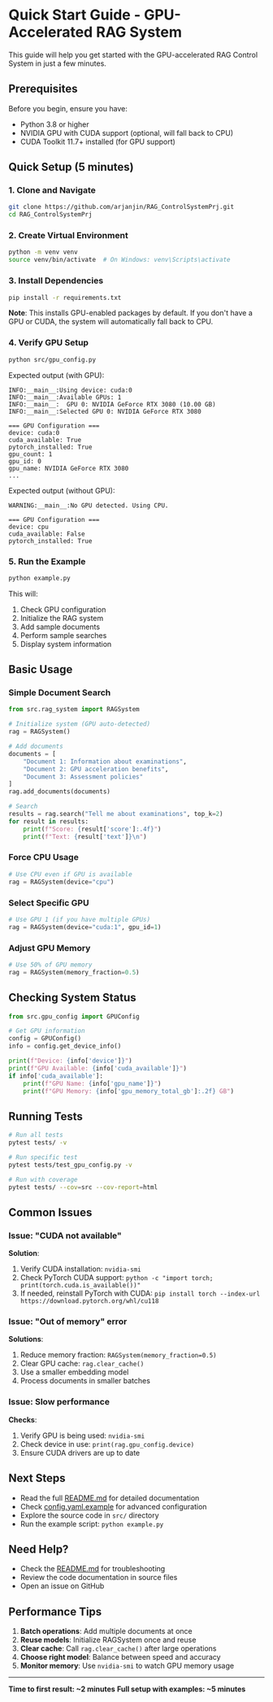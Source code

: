 # Quick Start Guide - GPU-Accelerated RAG System

This guide will help you get started with the GPU-accelerated RAG Control System in just a few minutes.

## Prerequisites

Before you begin, ensure you have:
- Python 3.8 or higher
- NVIDIA GPU with CUDA support (optional, will fall back to CPU)
- CUDA Toolkit 11.7+ installed (for GPU support)

## Quick Setup (5 minutes)

### 1. Clone and Navigate

```bash
git clone https://github.com/arjanjin/RAG_ControlSystemPrj.git
cd RAG_ControlSystemPrj
```

### 2. Create Virtual Environment

```bash
python -m venv venv
source venv/bin/activate  # On Windows: venv\Scripts\activate
```

### 3. Install Dependencies

```bash
pip install -r requirements.txt
```

**Note**: This installs GPU-enabled packages by default. If you don't have a GPU or CUDA, the system will automatically fall back to CPU.

### 4. Verify GPU Setup

```bash
python src/gpu_config.py
```

Expected output (with GPU):
```
INFO:__main__:Using device: cuda:0
INFO:__main__:Available GPUs: 1
INFO:__main__:  GPU 0: NVIDIA GeForce RTX 3080 (10.00 GB)
INFO:__main__:Selected GPU 0: NVIDIA GeForce RTX 3080

=== GPU Configuration ===
device: cuda:0
cuda_available: True
pytorch_installed: True
gpu_count: 1
gpu_id: 0
gpu_name: NVIDIA GeForce RTX 3080
...
```

Expected output (without GPU):
```
WARNING:__main__:No GPU detected. Using CPU.

=== GPU Configuration ===
device: cpu
cuda_available: False
pytorch_installed: True
```

### 5. Run the Example

```bash
python example.py
```

This will:
1. Check GPU configuration
2. Initialize the RAG system
3. Add sample documents
4. Perform sample searches
5. Display system information

## Basic Usage

### Simple Document Search

```python
from src.rag_system import RAGSystem

# Initialize system (GPU auto-detected)
rag = RAGSystem()

# Add documents
documents = [
    "Document 1: Information about examinations",
    "Document 2: GPU acceleration benefits",
    "Document 3: Assessment policies"
]
rag.add_documents(documents)

# Search
results = rag.search("Tell me about examinations", top_k=2)
for result in results:
    print(f"Score: {result['score']:.4f}")
    print(f"Text: {result['text']}\n")
```

### Force CPU Usage

```python
# Use CPU even if GPU is available
rag = RAGSystem(device="cpu")
```

### Select Specific GPU

```python
# Use GPU 1 (if you have multiple GPUs)
rag = RAGSystem(device="cuda:1", gpu_id=1)
```

### Adjust GPU Memory

```python
# Use 50% of GPU memory
rag = RAGSystem(memory_fraction=0.5)
```

## Checking System Status

```python
from src.gpu_config import GPUConfig

# Get GPU information
config = GPUConfig()
info = config.get_device_info()

print(f"Device: {info['device']}")
print(f"GPU Available: {info['cuda_available']}")
if info['cuda_available']:
    print(f"GPU Name: {info['gpu_name']}")
    print(f"GPU Memory: {info['gpu_memory_total_gb']:.2f} GB")
```

## Running Tests

```bash
# Run all tests
pytest tests/ -v

# Run specific test
pytest tests/test_gpu_config.py -v

# Run with coverage
pytest tests/ --cov=src --cov-report=html
```

## Common Issues

### Issue: "CUDA not available"

**Solution**: 
1. Verify CUDA installation: `nvidia-smi`
2. Check PyTorch CUDA support: `python -c "import torch; print(torch.cuda.is_available())"`
3. If needed, reinstall PyTorch with CUDA: `pip install torch --index-url https://download.pytorch.org/whl/cu118`

### Issue: "Out of memory" error

**Solutions**:
1. Reduce memory fraction: `RAGSystem(memory_fraction=0.5)`
2. Clear GPU cache: `rag.clear_cache()`
3. Use a smaller embedding model
4. Process documents in smaller batches

### Issue: Slow performance

**Checks**:
1. Verify GPU is being used: `nvidia-smi`
2. Check device in use: `print(rag.gpu_config.device)`
3. Ensure CUDA drivers are up to date

## Next Steps

- Read the full [README.md](README.md) for detailed documentation
- Check [config.yaml.example](config.yaml.example) for advanced configuration
- Explore the source code in `src/` directory
- Run the example script: `python example.py`

## Need Help?

- Check the [README.md](README.md) for troubleshooting
- Review the code documentation in source files
- Open an issue on GitHub

## Performance Tips

1. **Batch operations**: Add multiple documents at once
2. **Reuse models**: Initialize RAGSystem once and reuse
3. **Clear cache**: Call `rag.clear_cache()` after large operations
4. **Choose right model**: Balance between speed and accuracy
5. **Monitor memory**: Use `nvidia-smi` to watch GPU memory usage

---

**Time to first result: ~2 minutes**
**Full setup with examples: ~5 minutes**
